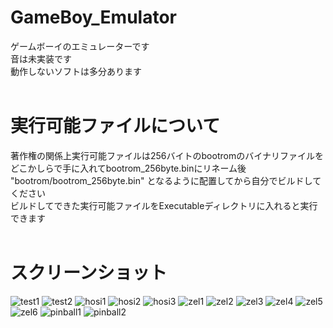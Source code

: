# GameBoy_Emulator
ゲームボーイのエミュレーターです  
音は未実装です  
動作しないソフトは多分あります  
<br>
# 実行可能ファイルについて
著作権の関係上実行可能ファイルは256バイトのbootromのバイナリファイルをどこかしらで手に入れてbootrom_256byte.binにリネーム後  
"bootrom/bootrom_256byte.bin" となるように配置してから自分でビルドしてください  
ビルドしてできた実行可能ファイルをExecutableディレクトリに入れると実行できます  
<br>
# スクリーンショット
![test1](https://user-images.githubusercontent.com/81889210/174856907-d61784b3-cdc0-45e4-91ec-a52b95e06c6d.png)
![test2](https://user-images.githubusercontent.com/81889210/174856910-fc305b74-d514-4428-981c-b12eded3c597.png)
![hosi1](https://user-images.githubusercontent.com/81889210/174856895-d5ca0cb0-2c12-46d0-9670-36583d5aa33d.png)
![hosi2](https://user-images.githubusercontent.com/81889210/174856899-448beec8-4e01-45fa-b945-9ef50892512e.png)
![hosi3](https://user-images.githubusercontent.com/81889210/174856905-bb965a7a-534b-4c9e-b695-9f10d0d6ff4a.png)
![zel1](https://user-images.githubusercontent.com/81889210/174856911-767c5ee4-9147-4eb2-a1bc-febc67b43a86.png)
![zel2](https://user-images.githubusercontent.com/81889210/174856913-9670cc09-9b6d-45b8-a01b-12a86e13c6e4.png)
![zel3](https://user-images.githubusercontent.com/81889210/174856915-145414fe-d90e-4841-bcd2-5b900bfd49b9.png)
![zel4](https://user-images.githubusercontent.com/81889210/174856917-acf9ea0a-3997-4f55-bb7b-898e77ab1f94.png)
![zel5](https://user-images.githubusercontent.com/81889210/174856918-4c092341-41e2-4dda-9497-35998a014e98.png)
![zel6](https://user-images.githubusercontent.com/81889210/175211918-1f616ecd-1d54-4103-a72e-54f506df3dca.png)
![pinball1](https://user-images.githubusercontent.com/81889210/176226998-251857ae-5993-4d60-92f8-b9f3033a8e33.png)
![pinball2](https://user-images.githubusercontent.com/81889210/176227006-3c84bf37-9f9d-482e-8288-e64750d0bb2b.png)
